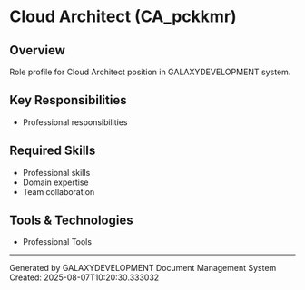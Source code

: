 # Cloud Architect (CA_pckkmr)

## Overview
Role profile for Cloud Architect position in GALAXYDEVELOPMENT system.

## Key Responsibilities
- Professional responsibilities

## Required Skills
- Professional skills
- Domain expertise
- Team collaboration

## Tools & Technologies
- Professional Tools

---
Generated by GALAXYDEVELOPMENT Document Management System
Created: 2025-08-07T10:20:30.333032
